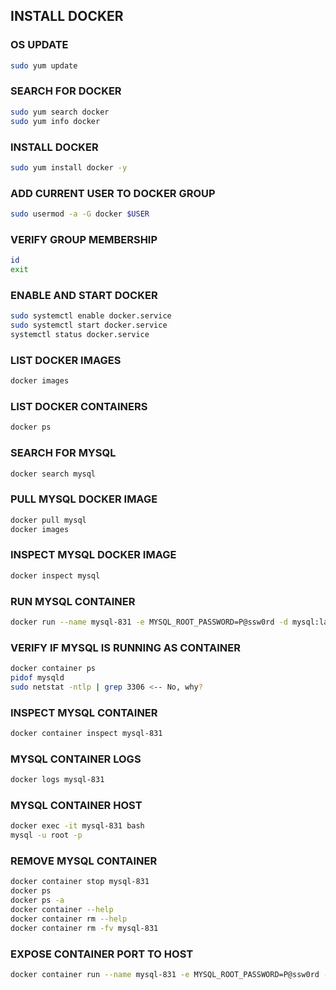 ## INSTALL DOCKER

### OS UPDATE
```sh
sudo yum update
```

### SEARCH FOR DOCKER
```sh
sudo yum search docker
sudo yum info docker
```

### INSTALL DOCKER
```sh
sudo yum install docker -y
```

### ADD CURRENT USER TO DOCKER GROUP
```sh
sudo usermod -a -G docker $USER
```

### VERIFY GROUP MEMBERSHIP
```sh
id 
exit
```

### ENABLE AND START DOCKER
```sh
sudo systemctl enable docker.service
sudo systemctl start docker.service
systemctl status docker.service
```

### LIST DOCKER IMAGES
```sh
docker images
```

### LIST DOCKER CONTAINERS
```sh
docker ps
```

### SEARCH FOR MYSQL
```sh
docker search mysql
```

### PULL MYSQL DOCKER IMAGE
```sh
docker pull mysql
docker images
```

### INSPECT MYSQL DOCKER IMAGE
```sh
docker inspect mysql
```

### RUN MYSQL CONTAINER
```sh
docker run --name mysql-831 -e MYSQL_ROOT_PASSWORD=P@ssw0rd -d mysql:latest
```

### VERIFY IF MYSQL IS RUNNING AS CONTAINER
```sh
docker container ps
pidof mysqld
sudo netstat -ntlp | grep 3306 <-- No, why?
```

### INSPECT MYSQL CONTAINER
```sh
docker container inspect mysql-831
```

### MYSQL CONTAINER LOGS
```sh
docker logs mysql-831
```

### MYSQL CONTAINER HOST
```sh
docker exec -it mysql-831 bash
mysql -u root -p
```

### REMOVE MYSQL CONTAINER
```sh
docker container stop mysql-831
docker ps
docker ps -a
docker container --help
docker container rm --help
docker container rm -fv mysql-831 
```

### EXPOSE CONTAINER PORT TO HOST
```sh
docker container run --name mysql-831 -e MYSQL_ROOT_PASSWORD=P@ssw0rd -d --publish 3306:3306 mysql:latest
```
